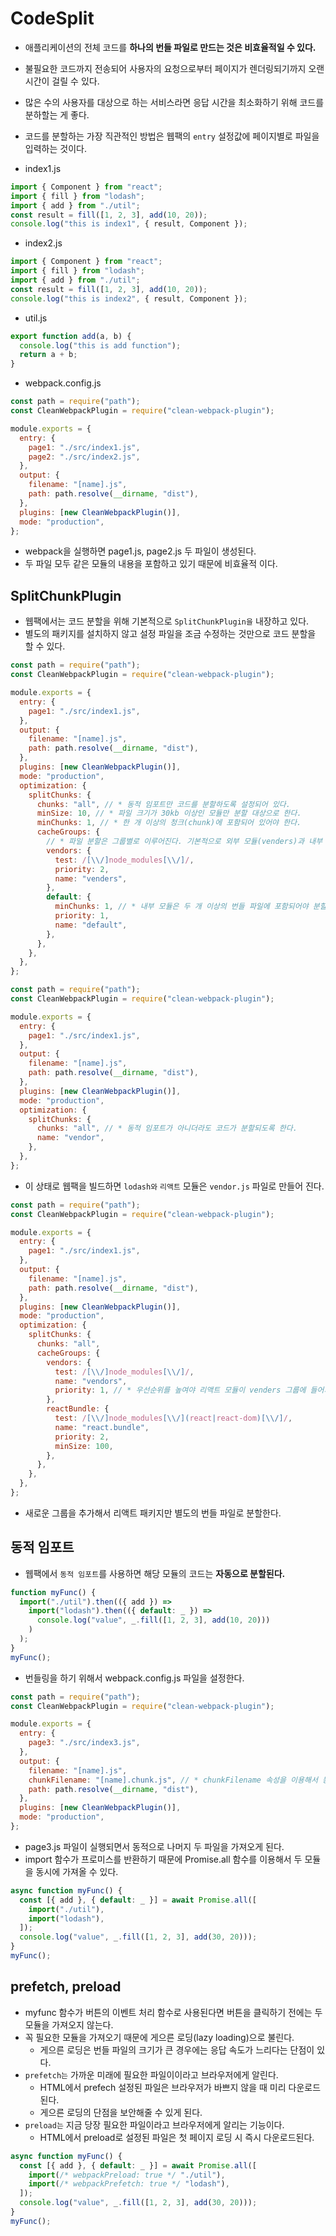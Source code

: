 # CodeSplit

- 애플리케이션의 전체 코드를 **하나의 번들 파일로 만드는 것은 비효율적일 수 있다.**
- 불필요한 코드까지 전송되어 사용자의 요청으로부터 페이지가 렌더링되기까지 오랜 시간이 걸릴 수 있다.
- 많은 수의 사용자를 대상으로 하는 서비스라면 응답 시간을 최소화하기 위해 코드를 분하할는 게 좋다.
- 코드를 분할하는 가장 직관적인 방법은 웹팩의 `entry` 설정값에 페이지별로 파일을 입력하는 것이다.

- index1.js

```js
import { Component } from "react";
import { fill } from "lodash";
import { add } from "./util";
const result = fill([1, 2, 3], add(10, 20));
console.log("this is index1", { result, Component });
```

- index2.js

```js
import { Component } from "react";
import { fill } from "lodash";
import { add } from "./util";
const result = fill([1, 2, 3], add(10, 20));
console.log("this is index2", { result, Component });
```

- util.js

```js
export function add(a, b) {
  console.log("this is add function");
  return a + b;
}
```

- webpack.config.js

```js
const path = require("path");
const CleanWebpackPlugin = require("clean-webpack-plugin");

module.exports = {
  entry: {
    page1: "./src/index1.js",
    page2: "./src/index2.js",
  },
  output: {
    filename: "[name].js",
    path: path.resolve(__dirname, "dist"),
  },
  plugins: [new CleanWebpackPlugin()],
  mode: "production",
};
```

- webpack을 실행하면 page1.js, page2.js 두 파일이 생성된다.
- 두 파일 모두 같은 모듈의 내용을 포함하고 있기 때문에 비효율적 이다.

## SplitChunkPlugin

- 웹팩에서는 코드 분할을 위해 기본적으로 `SplitChunkPlugin을` 내장하고 있다.
- 별도의 패키지를 설치하지 않고 설정 파일을 조금 수정하는 것만으로 코드 분할을 할 수 있다.

```js
const path = require("path");
const CleanWebpackPlugin = require("clean-webpack-plugin");

module.exports = {
  entry: {
    page1: "./src/index1.js",
  },
  output: {
    filename: "[name].js",
    path: path.resolve(__dirname, "dist"),
  },
  plugins: [new CleanWebpackPlugin()],
  mode: "production",
  optimization: {
    splitChunks: {
      chunks: "all", // * 동적 임포트만 코드를 분할하도록 설정되어 있다.
      minSize: 10, // * 파일 크기가 30kb 이상인 모듈만 분할 대상으로 한다.
      minChunks: 1, // * 한 개 이상의 청크(chunk)에 포함되어 있어야 한다.
      cacheGroups: {
        // * 파일 분할은 그룹별로 이루어진다. 기본적으로 외부 모듈(venders)과 내부 모듈(default) 두 그룹으로 설정되어 있다.
        vendors: {
          test: /[\\/]node_modules[\\/]/,
          priority: 2,
          name: "venders",
        },
        default: {
          minChunks: 1, // * 내부 모듈은 두 개 이상의 번들 파일에 포함되어야 분할된다.
          priority: 1,
          name: "default",
        },
      },
    },
  },
};
```

```js
const path = require("path");
const CleanWebpackPlugin = require("clean-webpack-plugin");

module.exports = {
  entry: {
    page1: "./src/index1.js",
  },
  output: {
    filename: "[name].js",
    path: path.resolve(__dirname, "dist"),
  },
  plugins: [new CleanWebpackPlugin()],
  mode: "production",
  optimization: {
    splitChunks: {
      chunks: "all", // * 동적 임포트가 아니더라도 코드가 분할되도록 한다.
      name: "vendor",
    },
  },
};
```

- 이 상태로 웹팩을 빌드하면 `lodash와` `리액트` 모듈은 `vendor.js` 파일로 만들어 진다.

```js
const path = require("path");
const CleanWebpackPlugin = require("clean-webpack-plugin");

module.exports = {
  entry: {
    page1: "./src/index1.js",
  },
  output: {
    filename: "[name].js",
    path: path.resolve(__dirname, "dist"),
  },
  plugins: [new CleanWebpackPlugin()],
  mode: "production",
  optimization: {
    splitChunks: {
      chunks: "all",
      cacheGroups: {
        vendors: {
          test: /[\\/]node_modules[\\/]/,
          name: "vendors",
          priority: 1, // * 우선순위를 높여야 리액트 모듈이 venders 그룹에 들어가지 않는다.
        },
        reactBundle: {
          test: /[\\/]node_modules[\\/](react|react-dom)[\\/]/,
          name: "react.bundle",
          priority: 2,
          minSize: 100,
        },
      },
    },
  },
};
```

- 새로운 그룹을 추가해서 리액트 패키지만 별도의 번들 파일로 분할한다.

## 동적 임포트

- 웹팩에서 `동적 임포트`를 사용하면 해당 모듈의 코드는 **자동으로 분할된다.**

```js
function myFunc() {
  import("./util").then(({ add }) =>
    import("lodash").then(({ default: _ }) =>
      console.log("value", _.fill([1, 2, 3], add(10, 20)))
    )
  );
}
myFunc();
```

- 번들링을 하기 위해서 webpack.config.js 파일을 설정한다.

```js
const path = require("path");
const CleanWebpackPlugin = require("clean-webpack-plugin");

module.exports = {
  entry: {
    page3: "./src/index3.js",
  },
  output: {
    filename: "[name].js",
    chunkFilename: "[name].chunk.js", // * chunkFilename 속성을 이용해서 동적 임포트로 만들어진 번들 파일의 이름을 설정한다.
    path: path.resolve(__dirname, "dist"),
  },
  plugins: [new CleanWebpackPlugin()],
  mode: "production",
};
```

- page3.js 파일이 실행되면서 동적으로 나머지 두 파일을 가져오게 된다.
- import 함수가 프로미스를 반환하기 때문에 Promise.all 함수를 이용해서 두 모듈을 동시에 가져올 수 있다.

```js
async function myFunc() {
  const [{ add }, { default: _ }] = await Promise.all([
    import("./util"),
    import("lodash"),
  ]);
  console.log("value", _.fill([1, 2, 3], add(30, 20)));
}
myFunc();
```

## prefetch, preload

- myfunc 함수가 버튼의 이벤트 처리 함수로 사용된다면 버튼을 클릭하기 전에는 두 모듈을 가져오지 않는다.
- 꼭 필요한 모듈을 가져오기 때문에 게으른 로딩(lazy loading)으로 불린다.
  - 게으른 로딩은 번들 파일의 크기가 큰 경우에는 응답 속도가 느리다는 단점이 있다.
- `prefetch는` 가까운 미래에 필요한 파일이이라고 브라우저에게 알린다.
  - HTML에서 prefech 설정된 파일은 브라우저가 바쁘지 않을 때 미리 다운로드 된다.
  - 게으른 로딩의 단점을 보안해줄 수 있게 된다.
- `preload는` 지금 당장 필요한 파일이라고 브라우저에게 알리는 기능이다.
  - HTML에서 preload로 설정된 파일은 첫 페이지 로딩 시 즉시 다운로드된다.

```js
async function myFunc() {
  const [{ add }, { default: _ }] = await Promise.all([
    import(/* webpackPreload: true */ "./util"),
    import(/* webpackPrefetch: true */ "lodash"),
  ]);
  console.log("value", _.fill([1, 2, 3], add(30, 20)));
}
myFunc();
```
